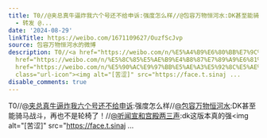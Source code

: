 ```yaml
---
title: T0//@夹总真牛逼炸我六个号还不给申诉:强度怎么样//@包容万物恒河水:DK甚至能骑马战斗，再也不是轮椅了！//@听闻宣和宫殿两三声:dk这版本真的强[苦涩]
  - 转发 @...
date: '2024-08-29'
linkTitle: https://weibo.com/1671109627/OuzfScJvp
source: 包容万物恒河水的微博
description: T0//<a href="https://weibo.com/n/%E5%A4%B9%E6%80%BB%E7%9C%9F%E7%89%9B%E9%80%BC%E7%82%B8%E6%88%91%E5%85%AD%E4%B8%AA%E5%8F%B7%E8%BF%98%E4%B8%8D%E7%BB%99%E7%94%B3%E8%AF%89">@夹总真牛逼炸我六个号还不给申诉</a>:强度怎么样//<a
  href="https://weibo.com/n/%E5%8C%85%E5%AE%B9%E4%B8%87%E7%89%A9%E6%81%92%E6%B2%B3%E6%B0%B4">@包容万物恒河水</a>:DK甚至能骑马战斗，再也不是轮椅了！//<a
  href="https://weibo.com/n/%E5%90%AC%E9%97%BB%E5%AE%A3%E5%92%8C%E5%AE%AB%E6%AE%BF%E4%B8%A4%E4%B8%89%E5%A3%B0">@听闻宣和宫殿两三声</a>:dk这版本真的强<span
  class="url-icon"><img alt="[苦涩]" src="https://face.t.sinaj ...
disable_comments: true
---
```

T0//<a href="https://weibo.com/n/%E5%A4%B9%E6%80%BB%E7%9C%9F%E7%89%9B%E9%80%BC%E7%82%B8%E6%88%91%E5%85%AD%E4%B8%AA%E5%8F%B7%E8%BF%98%E4%B8%8D%E7%BB%99%E7%94%B3%E8%AF%89">@夹总真牛逼炸我六个号还不给申诉</a>:强度怎么样//<a href="https://weibo.com/n/%E5%8C%85%E5%AE%B9%E4%B8%87%E7%89%A9%E6%81%92%E6%B2%B3%E6%B0%B4">@包容万物恒河水</a>:DK甚至能骑马战斗，再也不是轮椅了！//<a href="https://weibo.com/n/%E5%90%AC%E9%97%BB%E5%AE%A3%E5%92%8C%E5%AE%AB%E6%AE%BF%E4%B8%A4%E4%B8%89%E5%A3%B0">@听闻宣和宫殿两三声</a>:dk这版本真的强<span class="url-icon"><img alt="[苦涩]" src="https://face.t.sinaj ...